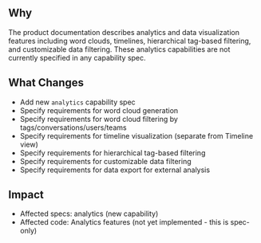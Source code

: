 ## Why
The product documentation describes analytics and data visualization features including word clouds, timelines, hierarchical tag-based filtering, and customizable data filtering. These analytics capabilities are not currently specified in any capability spec.

## What Changes
- Add new `analytics` capability spec
- Specify requirements for word cloud generation
- Specify requirements for word cloud filtering by tags/conversations/users/teams
- Specify requirements for timeline visualization (separate from Timeline view)
- Specify requirements for hierarchical tag-based filtering
- Specify requirements for customizable data filtering
- Specify requirements for data export for external analysis

## Impact
- Affected specs: analytics (new capability)
- Affected code: Analytics features (not yet implemented - this is spec-only)

